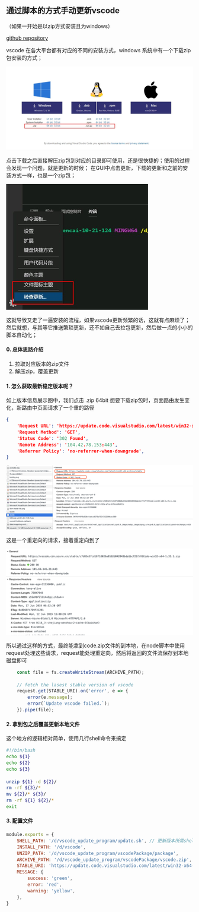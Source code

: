 ## 通过脚本的方式手动更新vscode
（如果一开始是以zip方式安装且为windows）

[github repository](https://github.com/kvsur/Independent_update_vscode)

vscode 在各大平台都有对应的不同的安装方式，windows 系统中有一个下载zip包安装的方式；

![安装方式选择](./assets/install-type.png)

点击下载之后直接解压zip包到对应的目录即可使用，还是很快捷的；使用的过程会发现一个问题，就是更新的时候；
在GUI中点击更新，下载的更新和之前的安装方式一样，也是一个zip包；

![更新按钮](./assets/check-update-btn.png)

这就导致又走了一遍安装的流程，如果vscode更新频繁的话，这就有点麻烦了；
然后就想，与其等它推送繁琐更新，还不如自己去拉包更新，然后做一点的小小的脚本自动化；


#### 0. 总体思路介绍

1. 拉取对应版本的zip文件
2. 解压zip，覆盖更新

#### 1. 怎么获取最新稳定版本呢？

如上版本信息展示图中，我们点击 .zip 64bit 想要下载zip包时，页面路由发生变化，新路由中页面请求了一个重的路径

```json
{
    'Request URL': 'https://update.code.visualstudio.com/latest/win32-x64-archive/stable',
    'Request Method': 'GET',
    'Status Code': '302 Found',
    'Remote Address': '104.42.78.153:443',
    'Referrer Policy': 'no-referrer-when-downgrade',
}
```
![更新按钮](./assets/302.route.png)

这是一个重定向的请求，接着重定向到了

![更新按钮](./assets/fetch.zip.png)

所以通过这样的方式，最终能拿到code.zip文件的到本地，在node脚本中使用request处理这些请求，request能处理重定向，然后将返回的文件流保存到本地磁盘即可

```js
    const file = fs.createWriteStream(ARCHIVE_PATH);

    // fetch the lasest stable version of vscode
    request.get(STABLE_URI).on('error', e => {
        error(e.message);
        error(`Update vscode failed.`);
    }).pipe(file);
```

#### 2. 拿到包之后覆盖更新本地文件

这个地方的逻辑相对简单，使用几行shell命令来搞定

```bash
#!/bin/bash
echo ${1}
echo ${2}
echo ${3}

unzip ${1} -d ${2}/
rm -rf ${3}/*
mv ${2}/* ${3}/
rm -rf ${1} ${2}/*
exit
```

#### 3. 配置文件


```js
module.exports = {
    SHELL_PATH: '/d/vscode_update_program/update.sh', // 更新版本所需shell脚本的存放位置
    INSTALL_PATH: '/d/vscode',
    UNZIP_PATH: '/d/vscode_update_program/vscodePackage/package',
    ARCHIVE_PATH: '/d/vscode_update_program/vscodePackage/vscode.zip', // 新版本压缩包下载后存放路径
    STABLE_URI: 'https://update.code.visualstudio.com/latest/win32-x64-archive/stable', // 最新稳定版包的获取地址
    MESSAGE: {
        success: 'green',
        error: 'red',
        warning: 'yellow',
    },
}
```